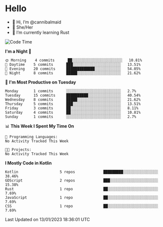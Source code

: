 # Hello
- 👋 Hi, I’m @cannibalmaid
- 👀 She/Her
- 🌱 I’m currently learning Rust

<!--START_SECTION:waka-->
![Code Time](http://img.shields.io/badge/Code%20Time-97%20hrs%206%20mins-blue)

**I'm a Night 🦉** 

```text
🌞 Morning    4 commits      ██░░░░░░░░░░░░░░░░░░░░░░░   10.81% 
🌆 Daytime    5 commits      ███░░░░░░░░░░░░░░░░░░░░░░   13.51% 
🌃 Evening    20 commits     █████████████░░░░░░░░░░░░   54.05% 
🌙 Night      8 commits      █████░░░░░░░░░░░░░░░░░░░░   21.62%

```
📅 **I'm Most Productive on Tuesday** 

```text
Monday       1 commits      ░░░░░░░░░░░░░░░░░░░░░░░░░   2.7% 
Tuesday      15 commits     ██████████░░░░░░░░░░░░░░░   40.54% 
Wednesday    8 commits      █████░░░░░░░░░░░░░░░░░░░░   21.62% 
Thursday     5 commits      ███░░░░░░░░░░░░░░░░░░░░░░   13.51% 
Friday       3 commits      ██░░░░░░░░░░░░░░░░░░░░░░░   8.11% 
Saturday     4 commits      ██░░░░░░░░░░░░░░░░░░░░░░░   10.81% 
Sunday       1 commits      ░░░░░░░░░░░░░░░░░░░░░░░░░   2.7%

```


📊 **This Week I Spent My Time On** 

```text
💬 Programming Languages: 
No Activity Tracked This Week

🐱‍💻 Projects: 
No Activity Tracked This Week

```

**I Mostly Code in Kotlin** 

```text
Kotlin                   5 repos             █████████░░░░░░░░░░░░░░░░   38.46% 
GDScript                 2 repos             ███░░░░░░░░░░░░░░░░░░░░░░   15.38% 
Rust                     1 repo              ██░░░░░░░░░░░░░░░░░░░░░░░   7.69% 
JavaScript               1 repo              ██░░░░░░░░░░░░░░░░░░░░░░░   7.69% 
CSS                      1 repo              ██░░░░░░░░░░░░░░░░░░░░░░░   7.69%

```



 Last Updated on 13/01/2023 18:36:01 UTC
<!--END_SECTION:waka-->
